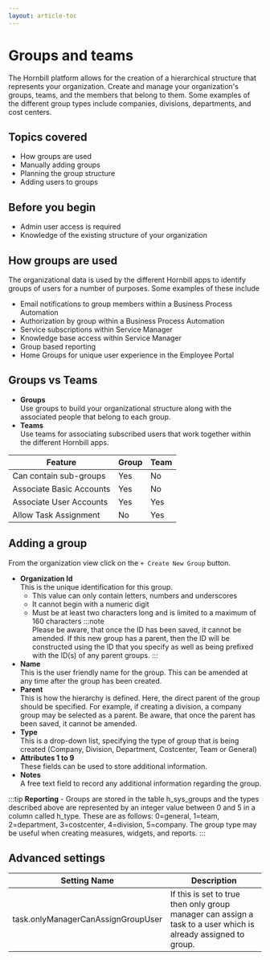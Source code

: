 ```yaml
---
layout: article-toc
---
```

# Groups and teams
The Hornbill platform allows for the creation of a hierarchical structure that represents your organization. Create and manage your organization's groups, teams, and the members that belong to them. Some examples of the different group types include companies, divisions, departments, and cost centers. 

## Topics covered
* How groups are used
* Manually adding groups
* Planning the group structure
* Adding users to groups

## Before you begin
* Admin user access is required
* Knowledge of the existing structure of your organization

## How groups are used
 The organizational data is used by the different Hornbill apps to identify groups of users for a number of purposes. Some examples of these include

* Email notifications to group members within a Business Process Automation
* Authorization by group within a Business Process Automation
* Service subscriptions within Service Manager
* Knowledge base access within Service Manager
* Group based reporting
* Home Groups for unique user experience in the Employee Portal

## Groups vs Teams
* **Groups** <br> Use groups to build your organizational structure along with the associated people that belong to each group.
* **Teams** <br> Use teams for associating subscribed users that work together within the different Hornbill apps.

|Feature|Group|Team|
|-|-|-|
|Can contain sub-groups|Yes|No|
|Associate Basic Accounts|Yes|No|
|Associate User Accounts|Yes|Yes|
|Allow Task Assignment|No|Yes|

## Adding a group

From the organization view click on the `+ Create New Group` button.

* **Organization Id**<br>This is the unique identification for this group. 
    * This value can only contain letters, numbers and underscores
    * It cannot begin with a numeric digit
    * Must be at least two characters long and is limited to a maximum of 160 characters
    :::note  
    Please be aware, that once the ID has been saved, it cannot be amended. If this new group has a parent, then the ID will be constructed using the ID that you specify as well as being prefixed with the ID(s) of any parent groups.
    :::
* **Name**<br>This is the user friendly name for the group. This can be amended at any time after the group has been created.
* **Parent**<br>This is how the hierarchy is defined. Here, the direct parent of the group should be specified. For example, if creating a division, a company group may be selected as a parent. Be aware, that once the parent has been saved, it cannot be amended.
* **Type**<br>This is a drop-down list, specifying the type of group that is being created (Company, Division, Department, Costcenter, Team or General)
* **Attributes 1 to 9**<br>These fields can be used to store additional information. 
* **Notes**<br>A free text field to record any additional information regarding the group.

:::tip
**Reporting** - Groups are stored in the table h_sys_groups and the types described above are represented by an integer value between 0 and 5 in a column called h_type. These are as follows: 0=general, 1=team, 2=department, 3=costcenter, 4=division, 5=company. The group type may be useful when creating measures, widgets, and reports.
:::

## Advanced settings
|Setting Name|Description|
|-|-|
|task.onlyManagerCanAssignGroupUser|If this is set to true then only group manager can assign a task to a user which is already assigned to group.|
